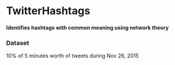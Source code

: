 # TwitterHashtags

#### Identifies hashtags with common meaning using network theory

### Dataset

10% of 5 minutes worth of tweets during Nov 26, 2015
